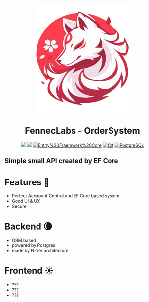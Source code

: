 <div align="center" id="madewithlua">
  <img
    src="icon.png"
    width="300",
    height="350"
  />
</div>
<h1 align="center">FennecLabs - OrderSystem</h1>

<p align="center">
    <a href="https://t.me/FennecLabs"><img src="https://img.shields.io/badge/Telegram-2CA5E0?style=for-the-badge&logo=telegram&logoColor=white"></a>
    <a><img src ="https://img.shields.io/badge/ASP.NET%20CORE-%23EE4C2C.svg?style=for-the-badge&logo=ASP.NETCore&logoColor=white" ></a>
  <a href="#">
        <img alt="Entity%20Fraemwork%20Core"
             src="https://img.shields.io/badge/Entity%20Fraemwork-092E20?style=for-the-badge&logo=Entity%20Fraemwork&logoColor=green"></a>
      <a href="#">
  <img alt="C#"
             src="https://img.shields.io/badge/csharp-%2300599C.svg?style=for-the-badge&logo=csharp&logoColor=white"></a>
      <a href="#">
        <img alt="PostgreSQL"
             src="https://img.shields.io/badge/PostgreSQL-316192?style=for-the-badge&logo=postgresql&logoColor=white"/></a>
</p>

Simple small API created by EF Core 
---
# Features 🌟
- Perfect Accaount Control and  EF Core based system
- Good UI & UX
- Secure

# Backend 🌘
- ORM based
- powered by Postgres
- made by N-tier architecture

# Frontend ☀️
- ???
- ???
- ???



